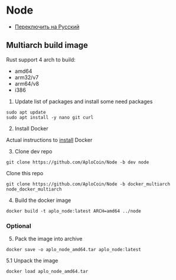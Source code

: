 # Node
*  [Переключить на Русский](https://github.com/AploCoin/Node/blob/dev/README_ru.md)
## Multiarch build image
Rust support 4 arch to build:
- amd64
- arm32/v7
- arm64/v8
- i386

1. Update list of packages and install some need packages
```
sudo apt update
sudo apt install -y nano git curl
```
2. Install Docker

Actual instructions to [install](https://docs.docker.com/engine/install/ubuntu/) Docker

3. Clone dev repo

```
git clone https://github.com/AploCoin/Node -b dev node
```
Clone this repo
```
git clone https://github.com/AploCoin/Node -b docker_multiarch node_docker_multiarch
```
4. Build the docker image
```
docker build -t aplo_node:latest ARCH=amd64 ../node
```
### Optional
5. Pack the image into archive
```
docker save -o aplo_node_amd64.tar aplo_node:latest
```
5.1 Unpack the image
```
docker load aplo_node_amd64.tar
```
